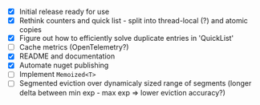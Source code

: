 - [x] Initial release ready for use
- [x] Rethink counters and quick list - split into thread-local (?) and atomic copies
- [x] Figure out how to efficiently solve duplicate entries in 'QuickList'
- [ ] Cache metrics (OpenTelemetry?)
- [x] README and documentation
- [x] Automate nuget publishing
- [ ] Implement `Memoized<T>`
- [ ] Segmented eviction over dynamicaly sized range of segments (longer delta between min exp - max exp => lower eviction accuracy?)
